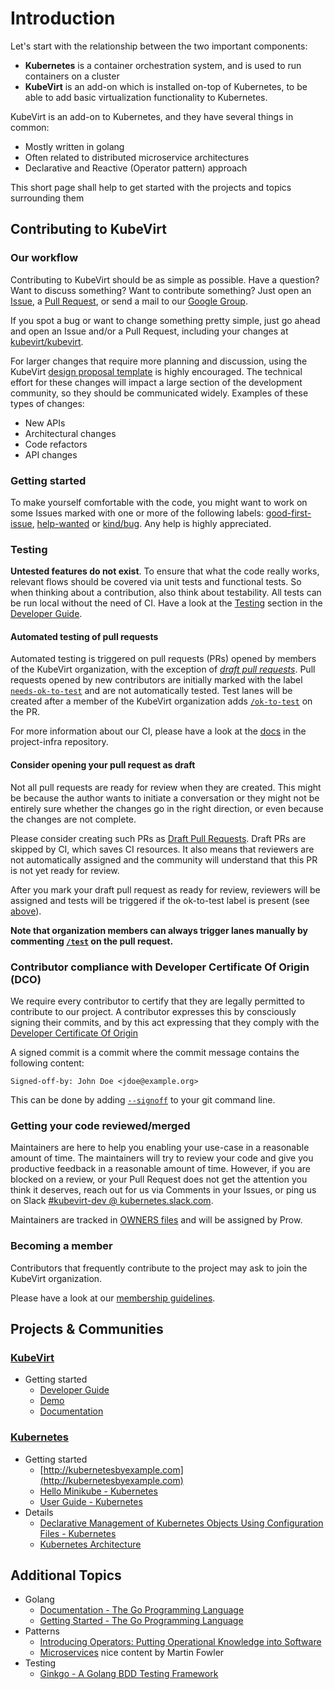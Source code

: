 # Introduction

Let's start with the relationship between the two important components:

* **Kubernetes** is a container orchestration system, and is used to run
  containers on a cluster
* **KubeVirt** is an add-on which is installed on-top of Kubernetes, to be able
  to add basic virtualization functionality to Kubernetes.

KubeVirt is an add-on to Kubernetes, and they have several things in
common:

* Mostly written in golang
* Often related to distributed microservice architectures
* Declarative and Reactive (Operator pattern) approach

This short page shall help to get started with the projects and topics
surrounding them


## Contributing to KubeVirt

### Our workflow

Contributing to KubeVirt should be as simple as possible. Have a question? Want
to discuss something? Want to contribute something? Just open an
[Issue](https://github.com/kubevirt/kubevirt/issues), a [Pull
Request](https://github.com/kubevirt/kubevirt/pulls), or send a mail to our
[Google Group](https://groups.google.com/forum/#!forum/kubevirt-dev).

If you spot a bug or want to change something pretty simple, just go
ahead and open an Issue and/or a Pull Request, including your changes
at [kubevirt/kubevirt](https://github.com/kubevirt/kubevirt).

For larger changes that require more planning and discussion, using the KubeVirt
[design proposal template](https://github.com/kubevirt/community/blob/main/design-proposals/proposal-template.md) is highly encouraged.
The technical effort for these changes will impact a large section of the
development community, so they should be communicated widely.  Examples of these types
of changes:
- New APIs
- Architectural changes
- Code refactors
- API changes

### Getting started

To make yourself comfortable with the code, you might want to work on some
Issues marked with one or more of the following labels:
[good-first-issue](https://github.com/kubevirt/kubevirt/labels/good-first-issue),
[help-wanted](https://github.com/kubevirt/kubevirt/labels/help-wanted)
or [kind/bug](https://github.com/kubevirt/kubevirt/labels/kind%2Fbug).
Any help is highly appreciated.

### Testing

**Untested features do not exist**. To ensure that what the code really works,
relevant flows should be covered via unit tests and functional tests. So when
thinking about a contribution, also think about testability. All tests can be
run local without the need of CI. Have a look at the
[Testing](https://github.com/kubevirt/kubevirt/blob/main/docs/getting-started.md#testing)
section in the [Developer Guide](https://github.com/kubevirt/kubevirt/blob/main/docs/getting-started.md).

#### Automated testing of pull requests

Automated testing is triggered on pull requests (PRs) opened by members of the KubeVirt organization, with the exception of _[draft pull requests](CONTRIBUTING.md#consider-opening-your-pull-request-as-draft)_. Pull requests opened by new contributors are initially marked with the label [`needs-ok-to-test`](https://github.com/kubevirt/kubevirt/labels/needs-ok-to-test) and are not automatically tested. Test lanes will be created after a member of the KubeVirt organization adds [`/ok-to-test`](https://prow.ci.kubevirt.io/command-help#ok_to_test) on the PR.

For more information about our CI, please have a look at the [docs](https://github.com/kubevirt/project-infra/tree/main/docs) in the project-infra repository.

#### Consider opening your pull request as draft
Not all pull requests are ready for review when they are created. This might be because the author wants to initiate a conversation or they might not be entirely sure whether the changes go in the right direction, or even because the changes are not complete.

Please consider creating such PRs as [Draft Pull Requests](https://github.blog/2019-02-14-introducing-draft-pull-requests/). Draft PRs are skipped by CI, which saves CI resources. It also means that reviewers are not automatically assigned and the community will understand that this PR is not yet ready for review.

After you mark your draft pull request as ready for review, reviewers will be assigned and tests will be triggered if the ok-to-test label is present (see [above](CONTRIBUTING.md#automated-testing-of-pull-requests)).

**Note that organization members can always trigger lanes manually by commenting [`/test`](https://prow.ci.kubevirt.io/command-help#test) on the pull request.**

### Contributor compliance with Developer Certificate Of Origin (DCO)

We require every contributor to certify that they are legally permitted to contribute to our project.
A contributor expresses this by consciously signing their commits, and by this act expressing that
they comply with the [Developer Certificate Of Origin](https://developercertificate.org/)

A signed commit is a commit where the commit message contains the following content:

```
Signed-off-by: John Doe <jdoe@example.org>
```

This can be done by adding [`--signoff`](https://git-scm.com/docs/git-commit#Documentation/git-commit.txt---signoff) to your git command line.

### Getting your code reviewed/merged

Maintainers are here to help you enabling your use-case in a reasonable amount
of time. The maintainers will try to review your code and give you productive
feedback in a reasonable amount of time. However, if you are blocked on a
review, or your Pull Request does not get the attention you think it deserves,
reach out for us via Comments in your Issues, or ping us on Slack
[#kubevirt-dev @ kubernetes.slack.com](https://kubernetes.slack.com/?redir=%2Farchives%2FC0163DT0R8X).

Maintainers are tracked in [OWNERS
files](https://github.com/kubernetes/test-infra/blob/f7e21a3c18f4f4bbc7ee170675ed53e4544a0632/prow/plugins/approve/approvers/README.md)
and will be assigned by Prow.

### Becoming a member

Contributors that frequently contribute to the project may ask to join the
KubeVirt organization.

Please have a look at our [membership guidelines](https://github.com/kubevirt/community/blob/main/membership_policy.md).

## Projects & Communities

### [KubeVirt](https://github.com/kubevirt/)

* Getting started
  * [Developer Guide](https://github.com/kubevirt/kubevirt/blob/main/docs/getting-started.md)
  * [Demo](https://github.com/kubevirt/demo)
  * [Documentation](https://github.com/kubevirt/kubevirt/tree/main/docs)

### [Kubernetes](http://kubernetes.io/)

* Getting started
  * [http://kubernetesbyexample.com](http://kubernetesbyexample.com)
  * [Hello Minikube - Kubernetes](https://kubernetes.io/docs/tutorials/stateless-application/hello-minikube/)
  * [User Guide - Kubernetes](https://kubernetes.io/docs/user-guide/)
* Details
  * [Declarative Management of Kubernetes Objects Using Configuration Files - Kubernetes](https://kubernetes.io/docs/concepts/tools/kubectl/object-management-using-declarative-config/)
  * [Kubernetes Architecture](https://github.com/kubernetes/community/blob/master/contributors/design-proposals/architecture/architecture.md)

## Additional Topics

* Golang
  * [Documentation - The Go Programming Language](https://go.dev/doc/)
  * [Getting Started - The Go Programming Language](https://go.dev/doc/install)
* Patterns
  * [Introducing Operators: Putting Operational Knowledge into Software](https://web.archive.org/web/20210210032403/https://coreos.com/blog/introducing-operators.html)
  * [Microservices](https://martinfowler.com/articles/microservices.html) nice
    content by Martin Fowler
* Testing
  * [Ginkgo - A Golang BDD Testing Framework](https://onsi.github.io/ginkgo/)
